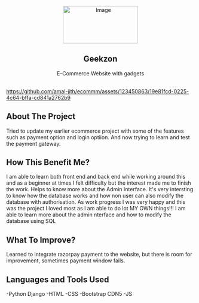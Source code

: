 

<p align="center">
  <img src="https://github.com/amal-jith/ecommm/assets/123450863/ea887b78-390b-4865-9f16-6207853fb202" alt="Image" width="200" height="100">
</p>
<p align="center">
  <h2 align="center">Geekzon</h2>
  <p align="center">
    E-Commerce Website with gadgets
    <br/>
    <br/>
  </p>
</p>

https://github.com/amal-jith/ecommm/assets/123450863/19e81fcd-0225-4c64-bffa-cd841a2762b9

## About The Project
Tried to update my earlier ecommerce project with some of the features such as payment option and login optiion. And now trying to learn and test the payment gateway.  

## How This Benefit Me?
I am able to learn both front end and back end while working around this and as a beginner at times I felt difficulty but the interest made me to finish the work. Helps to know more about the Admin Interface.  It's very intersting to know how the database works and how non user can also modify the database with authorisation.
As work progress I was very happy and this was the project I loved most as I am able to do lot MY OWN things!!! I am able to learn more about the admin nterface and how to modify the database using SQL

## What To Improve?
Learned to integrate razorpay payment to the website, but there is  room for improvement, sometimes payment window fails.





## Languages and Tools Used
-Python Django
-HTML
-CSS
-Bootstrap CDN5
-JS



